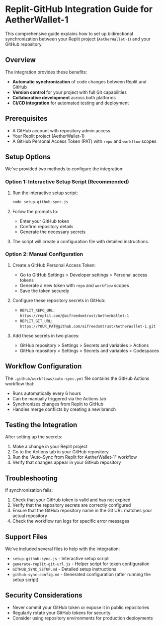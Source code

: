 # Replit-GitHub Integration Guide for AetherWallet-1

This comprehensive guide explains how to set up bidirectional synchronization between your Replit project (`AetherWallet-1`) and your GitHub repository.

## Overview

The integration provides these benefits:

- **Automatic synchronization** of code changes between Replit and GitHub
- **Version control** for your project with full Git capabilities
- **Collaborative development** across both platforms
- **CI/CD integration** for automated testing and deployment

## Prerequisites

- A GitHub account with repository admin access
- Your Replit project (AetherWallet-1)
- A GitHub Personal Access Token (PAT) with `repo` and `workflow` scopes

## Setup Options

We've provided two methods to configure the integration:

### Option 1: Interactive Setup Script (Recommended)

1. Run the interactive setup script:
   ```bash
   node setup-github-sync.js
   ```

2. Follow the prompts to:
   - Enter your GitHub token
   - Confirm repository details
   - Generate the necessary secrets

3. The script will create a configuration file with detailed instructions.

### Option 2: Manual Configuration

1. Create a GitHub Personal Access Token:
   - Go to GitHub Settings > Developer settings > Personal access tokens
   - Generate a new token with `repo` and `workflow` scopes
   - Save the token securely

2. Configure these repository secrets in GitHub:
   - `REPLIT_REPO_URL`: `https://replit.com/@aifreedomtrust/AetherWallet-1`
   - `REPLIT_GIT_URL`: `https://YOUR_PAT@github.com/aifreedomtrust/AetherWallet-1.git`

3. Add these secrets in two places:
   - GitHub repository > Settings > Secrets and variables > Actions
   - GitHub repository > Settings > Secrets and variables > Codespaces

## Workflow Configuration

The `.github/workflows/auto-sync.yml` file contains the GitHub Actions workflow that:

- Runs automatically every 6 hours
- Can be manually triggered via the Actions tab
- Synchronizes changes from Replit to GitHub
- Handles merge conflicts by creating a new branch

## Testing the Integration

After setting up the secrets:

1. Make a change in your Replit project
2. Go to the Actions tab in your GitHub repository
3. Run the "Auto-Sync from Replit for AetherWallet-1" workflow
4. Verify that changes appear in your GitHub repository

## Troubleshooting

If synchronization fails:

1. Check that your GitHub token is valid and has not expired
2. Verify that the repository secrets are correctly configured
3. Ensure that the GitHub repository name in the Git URL matches your actual repository
4. Check the workflow run logs for specific error messages

## Support Files

We've included several files to help with the integration:

- `setup-github-sync.js` - Interactive setup script
- `generate-replit-git-url.js` - Helper script for token configuration
- `GITHUB_SYNC_SETUP.md` - Detailed setup instructions
- `github-sync-config.md` - Generated configuration (after running the setup script)

## Security Considerations

- Never commit your GitHub token or expose it in public repositories
- Regularly rotate your GitHub tokens for security
- Consider using repository environments for production deployments